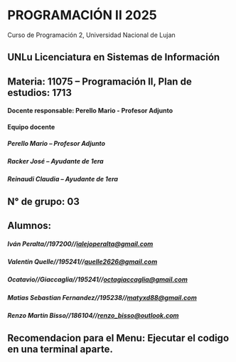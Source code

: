 # PROGRAMACIÓN II 2025
Curso de Programación 2, Universidad Nacional de Lujan
## UNLu Licenciatura en Sistemas de Información
## Materia: 11075 – Programación II, Plan de estudios: 1713
#### Docente responsable: Perello Mario - Profesor Adjunto
#### Equipo docente
##### Perello Mario – Profesor Adjunto
##### Racker José – Ayudante de 1era
##### Reinaudi Claudia – Ayudante de 1era
## N° de grupo: 03
## Alumnos:
##### Iván Peralta//197200//ialejoperalta@gmail.com 
##### Valentin Quelle//195241//quelle2626@gmail.com
##### Ocatavio//Giaccaglia//195241//octagiaccaglia@gmail.com
##### Matias Sebastian Fernandez//195238//matyxd88@gmail.com
##### Renzo Martin Bisso//186104//renzo_bisso@outlook.com

## Recomendacion para el Menu: Ejecutar el codigo en una terminal aparte.


